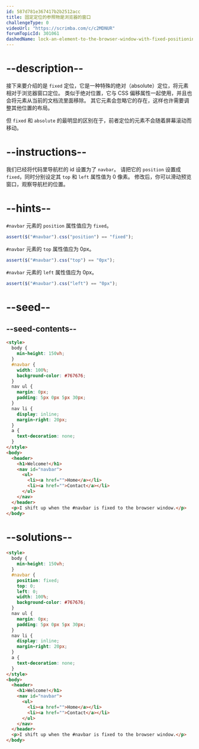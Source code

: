 ```yaml
---
id: 587d781e367417b2b2512acc
title: 固定定位的参照物是浏览器的窗口
challengeType: 0
videoUrl: "https://scrimba.com/c/c2MDNUR"
forumTopicId: 301061
dashedName: lock-an-element-to-the-browser-window-with-fixed-positioning
---
```


# --description--

接下来要介绍的是 `fixed` 定位，它是一种特殊的绝对（absolute）定位，将元素相对于浏览器窗口定位。 类似于绝对位置，它与 CSS 偏移属性一起使用，并且也会将元素从当前的文档流里面移除。 其它元素会忽略它的存在，这样也许需要调整其他位置的布局。

但 `fixed` 和 `absolute` 的最明显的区别在于，前者定位的元素不会随着屏幕滚动而移动。

# --instructions--

我们已经将代码里导航栏的 id 设置为了 `navbar`。 请把它的 `position` 设置成 `fixed`，同时分别设定其 `top` 和 `left` 属性值为 0 像素。 修改后，你可以滑动预览窗口，观察导航栏的位置。

# --hints--

`#navbar` 元素的 `position` 属性值应为 `fixed`。

```js
assert($("#navbar").css("position") == "fixed");
```

`#navbar` 元素的 `top` 属性值应为 0px。

```js
assert($("#navbar").css("top") == "0px");
```

`#navbar` 元素的 `left` 属性值应为 0px。

```js
assert($("#navbar").css("left") == "0px");
```

# --seed--

## --seed-contents--

```html
<style>
  body {
    min-height: 150vh;
  }
  #navbar {
    width: 100%;
    background-color: #767676;
  }
  nav ul {
    margin: 0px;
    padding: 5px 0px 5px 30px;
  }
  nav li {
    display: inline;
    margin-right: 20px;
  }
  a {
    text-decoration: none;
  }
</style>
<body>
  <header>
    <h1>Welcome!</h1>
    <nav id="navbar">
      <ul>
        <li><a href="">Home</a></li>
        <li><a href="">Contact</a></li>
      </ul>
    </nav>
  </header>
  <p>I shift up when the #navbar is fixed to the browser window.</p>
</body>
```

# --solutions--

```html
<style>
  body {
    min-height: 150vh;
  }
  #navbar {
    position: fixed;
    top: 0;
    left: 0;
    width: 100%;
    background-color: #767676;
  }
  nav ul {
    margin: 0px;
    padding: 5px 0px 5px 30px;
  }
  nav li {
    display: inline;
    margin-right: 20px;
  }
  a {
    text-decoration: none;
  }
</style>
<body>
  <header>
    <h1>Welcome!</h1>
    <nav id="navbar">
      <ul>
        <li><a href="">Home</a></li>
        <li><a href="">Contact</a></li>
      </ul>
    </nav>
  </header>
  <p>I shift up when the #navbar is fixed to the browser window.</p>
</body>
```
